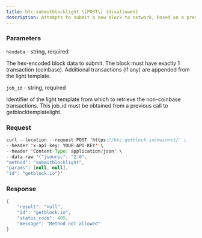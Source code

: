 ```yaml
---
title: btc:submitblocklight \[POST\] {disallowed}
description: Attempts to submit a new block to network, based on a previous call togetblocktemplatelight.See the getblocktemplatelight spec in the doc folder for fullspecification.
---
```


### Parameters


`hexdata` - string, required

The hex-encoded block data to submit. The block must have exactly 1
transaction (coinbase). Additional transactions (if any) are appended
from the light template.

`job_id` - string, required

Identifier of the light template from which to retrieve the non-coinbase
transactions. This job_id must be obtained from a previous call to
getblocktemplatelight.

### Request

``` java
curl --location --request POST 'https://btc.getblock.io/mainnet/' \
--header 'x-api-key: YOUR-API-KEY' \
--header 'Content-Type: application/json' \
--data-raw '{"jsonrpc": "2.0",
"method": "submitblocklight",
"params": [null, null],
"id": "getblock.io"}'
```

###  Response

``` java
{
    "result": "null",
    "id": "getblock.io",
    "status_code": 405,
    "message": "Method not allowed"
}
```

